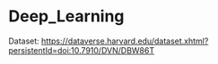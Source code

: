 # Deep_Learning 
Dataset: https://dataverse.harvard.edu/dataset.xhtml?persistentId=doi:10.7910/DVN/DBW86T
